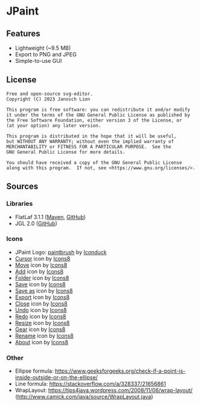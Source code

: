 # JPaint

## Features
* Lightweight (~9.5 MB)
* Export to PNG and JPEG
* Simple-to-use GUI

## License

    Free and open-source svg-editor.
    Copyright (C) 2023 Janosch Lion

    This program is free software: you can redistribute it and/or modify
    it under the terms of the GNU General Public License as published by
    the Free Software Foundation, either version 3 of the License, or
    (at your option) any later version.

    This program is distributed in the hope that it will be useful,
    but WITHOUT ANY WARRANTY; without even the implied warranty of
    MERCHANTABILITY or FITNESS FOR A PARTICULAR PURPOSE.  See the
    GNU General Public License for more details.

    You should have received a copy of the GNU General Public License
    along with this program.  If not, see <https://www.gnu.org/licenses/>.

## Sources

### Libraries

* FlatLaf 3.1.1 ([Maven](https://search.maven.org/artifact/com.formdev/flatlaf/3.1.1/jar), [GitHub](https://github.com/JFormDesigner/FlatLaf))
* JGL 2.0 ([GitHub](https://github.com/Janorico/JGL))

### Icons

* JPaint Logo: [paintbrush](https://iconduck.com/emojis/37648/paintbrush) by [Iconduck](https://iconduck.com)
* [Cursor](https://icons8.com/icon/43727/cursor) icon by [Icons8](https://icons8.com)
* [Move](https://icons8.com/icon/57315/move) icon by [Icons8](https://icons8.com)
* [Add](https://icons8.com/icon/52612/add) icon by [Icons8](https://icons8.com)
* [Folder](https://icons8.com/icon/43698/folder) icon by [Icons8](https://icons8.com)
* [Save](https://icons8.com/icon/45310/save) icon by [Icons8](https://icons8.com)
* [Save as](https://icons8.com/icon/52639/save-as) icon by [Icons8](https://icons8.com)
* [Export](https://icons8.com/icon/57558/export) icon by [Icons8](https://icons8.com)
* [Close](https://icons8.com/icon/43529/close) icon by [Icons8](https://icons8.com)
* [Undo](https://icons8.com/icon/45321/undo) icon by [Icons8](https://icons8.com)
* [Redo](https://icons8.com/icon/51741/redo) icon by [Icons8](https://icons8.com)
* [Resize](https://icons8.com/icon/56641/resize) icon by [Icons8](https://icons8.com)
* [Gear](https://icons8.com/icon/54151/gear) icon by [Icons8](https://icons8.com)
* [Rename](https://icons8.com/icon/57270/rename) icon by [Icons8](https://icons8.com)
* [About](https://icons8.com/icon/43722/about) icon by [Icons8](https://icons8.com)

### Other

* Ellipse formula: https://www.geeksforgeeks.org/check-if-a-point-is-inside-outside-or-on-the-ellipse/
* Line formula: https://stackoverflow.com/a/328337/21656861
* WrapLayout: https://tips4java.wordpress.com/2008/11/06/wrap-layout/ (http://www.camick.com/java/source/WrapLayout.java)
